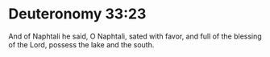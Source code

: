 # Deuteronomy 33:23

And of Naphtali he said, O Naphtali, sated with favor, and full of the blessing of the Lord, possess the lake and the south.
